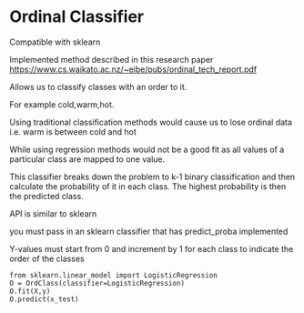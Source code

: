 # Ordinal Classifier

Compatible with sklearn

Implemented method described in this research paper https://www.cs.waikato.ac.nz/~eibe/pubs/ordinal_tech_report.pdf

Allows us to classify classes with an order to it.

For example cold,warm,hot.

Using traditional classification methods would cause us to lose ordinal data i.e. warm is between cold and hot

While using regression methods would not be a good fit as all values of a particular class are mapped to one value.

This classifier breaks down the problem to k-1 binary classification and then calculate the probability of it in each class. The highest probability is then the predicted class.

API is similar to sklearn

you must pass in an sklearn classifier that has predict_proba implemented

Y-values must start from 0 and increment by 1 for each class to indicate the order of the classes
```
from sklearn.linear_model import LogisticRegression
O = OrdClass(classifier=LogisticRegression)
O.fit(X,y)
O.predict(x_test)
```
